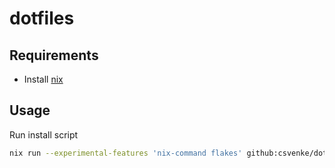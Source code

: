 # dotfiles

## Requirements

- Install [nix](https://nixos.org/download)

## Usage

Run install script

```bash
nix run --experimental-features 'nix-command flakes' github:csvenke/dotfiles#install
```
